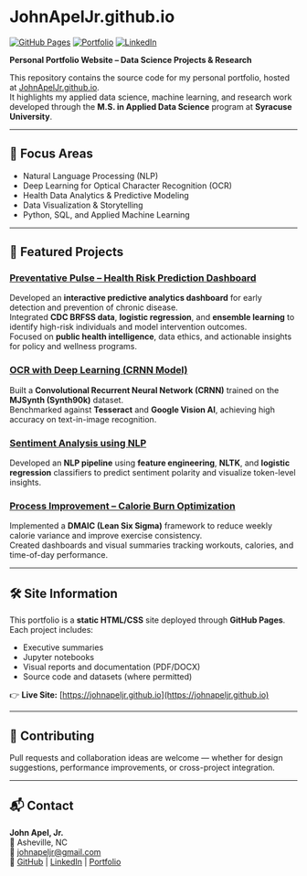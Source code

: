 # JohnApelJr.github.io  
[![GitHub Pages](https://img.shields.io/badge/Deployed-GitHub%20Pages-blue)](https://johnapeljr.github.io)
[![Portfolio](https://img.shields.io/badge/View-Portfolio-green)](https://johnapeljr.github.io)
[![LinkedIn](https://img.shields.io/badge/Connect-LinkedIn-blue)](https://www.linkedin.com/in/johnapel/)

**Personal Portfolio Website – Data Science Projects & Research**

This repository contains the source code for my personal portfolio, hosted at [JohnApelJr.github.io](https://johnapeljr.github.io).  
It highlights my applied data science, machine learning, and research work developed through the **M.S. in Applied Data Science** program at **Syracuse University**.

---

## 🧠 Focus Areas
- Natural Language Processing (NLP)  
- Deep Learning for Optical Character Recognition (OCR)  
- Health Data Analytics & Predictive Modeling  
- Data Visualization & Storytelling  
- Python, SQL, and Applied Machine Learning  

---

## 🚀 Featured Projects

### [Preventative Pulse – Health Risk Prediction Dashboard](projects/preventative-pulse.html)
Developed an **interactive predictive analytics dashboard** for early detection and prevention of chronic disease.  
Integrated **CDC BRFSS data**, **logistic regression**, and **ensemble learning** to identify high-risk individuals and model intervention outcomes.  
Focused on **public health intelligence**, data ethics, and actionable insights for policy and wellness programs.

### [OCR with Deep Learning (CRNN Model)](projects/ocr-deep-learning.html)
Built a **Convolutional Recurrent Neural Network (CRNN)** trained on the **MJSynth (Synth90k)** dataset.  
Benchmarked against **Tesseract** and **Google Vision AI**, achieving high accuracy on text-in-image recognition.

### [Sentiment Analysis using NLP](projects/sentiment-analysis.html)
Developed an **NLP pipeline** using **feature engineering**, **NLTK**, and **logistic regression** classifiers to predict sentiment polarity and visualize token-level insights.


### [Process Improvement – Calorie Burn Optimization](projects/process-improvement.html)
Implemented a **DMAIC (Lean Six Sigma)** framework to reduce weekly calorie variance and improve exercise consistency.  
Created dashboards and visual summaries tracking workouts, calories, and time-of-day performance.

---

## 🛠️ Site Information
This portfolio is a **static HTML/CSS** site deployed through **GitHub Pages**.  
Each project includes:
- Executive summaries  
- Jupyter notebooks  
- Visual reports and documentation (PDF/DOCX)  
- Source code and datasets (where permitted)

👉 **Live Site:** [https://johnapeljr.github.io](https://johnapeljr.github.io)

---

## 🤝 Contributing
Pull requests and collaboration ideas are welcome — whether for design suggestions, performance improvements, or cross-project integration.

---

## 📬 Contact
**John Apel, Jr.**  
📍 Asheville, NC  
📧 [johnapeljr@gmail.com](mailto:johnapeljr@gmail.com)  
🔗 [GitHub](https://github.com/JohnApelJr) | [LinkedIn](https://www.linkedin.com/in/johnapel) | [Portfolio](https://johnapeljr.github.io)

